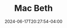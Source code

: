 ---
title: Mac Beth
Theatre: Apex Theatre Studio
Venue: Apex Theatre Studio
Season: 12
date: 2024-06-17T20:27:54-04:00
opening_date: 2024-10-23
closing_date: 2024-10-25
showtimes:
- 2024-10-23 19:30:00
- 2024-10-24 19:30:00
- 2024-10-25 19:30:00
featured_image: 
featured_image_alt: 
featured_image_caption: 
featured_image_attr: 
featured_image_attr_link: 
playbill:
Website: 
Tickets: 
show_details: 
- Adapted by: Erica Schmidt
- Basis: "*[[w:Macbeth]]* by [[w:William Shakespeare]]"
cast:
crew:
orchestra:
genres: 
Description: 
Press: 
- "In 'Mac Beth', director Erica Schmidt harnesses the ferocious power of teenage girls | All Arts": https://www.allarts.org/2020/01/mac-beth-director-erica-schmidt-interview/
---